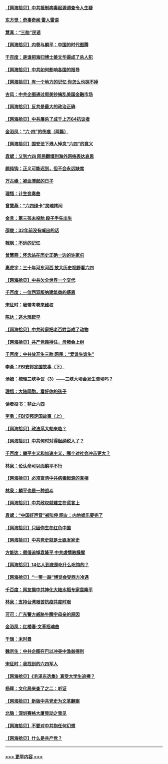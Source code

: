 #### [【网海拾贝】中共抵制病毒起源调查令人生疑](../pages/nsc993/n13017785.md?t=06130901) 
#### [东方觉：奇事奇闻 雷人雷语](../pages/nsc993/n13017577.md?t=06130901) 
#### [慧真：“三胎”民谣](../pages/nsc993/n13017394.md?t=06130901) 
#### [【网海拾贝】内卷与躺平：中国的时代图腾](../pages/nsc993/n13016128.md?t=06130901) 
#### [千百度：是谁把海归博士姜文华逼成了杀人犯](../pages/nsc993/n13015218.md?t=06130901) 
#### [【网海拾贝】中共如何影响各国的报导](../pages/nsc993/n13012599.md?t=06130901) 
#### [【网海拾贝】有一个地方的记忆 你怎么也抹不掉](../pages/nsc993/n13009802.md?t=06130901) 
#### [古风：中共企图通过假美钞搞乱美国金融市场](../pages/nsc993/n13009626.md?t=06130901) 
#### [【网海拾贝】反共是最大的政治正确](../pages/nsc993/n13007051.md?t=06130901) 
#### [【网海拾贝】中共屠杀了成千上万64抗议者](../pages/nsc993/n13002713.md?t=06130901) 
#### [金浴凤：“六·四”的伤痕（两篇）](../pages/nsc993/n13001719.md?t=06130901) 
#### [【网海拾贝】国安法下港人悼念“六四”的意义](../pages/nsc993/n13001039.md?t=06130901) 
#### [袁斌：又到六四 网民翻墙到海外网络表达哀思](../pages/nsc993/n13000995.md?t=06130901) 
#### [颜纯钩：正义可能迟到，但不会永远缺席](../pages/nsc993/n13000920.md?t=06130901) 
#### [万古缘：被血漂起的日子](../pages/nsc993/n13000914.md?t=06130901) 
#### [理悟：计生变奏曲](../pages/nsc993/n13000414.md?t=06130901) 
#### [曾慧燕：“六四绿卡”灵魂拷问](../pages/nsc993/n13000277.md?t=06130901) 
#### [金言：第三孩未投胎 段子手先出生](../pages/nsc993/n13000215.md?t=06130901) 
#### [邵俊：32年前没有喊出的话](../pages/nsc993/n13000181.md?t=06130901) 
#### [戟枫：不远的记忆](../pages/nsc993/n13000121.md?t=06130901) 
#### [曾慧燕：怀念站在历史正确一边的许家屯](../pages/nsc993/n13000073.md?t=06130901) 
#### [惠虎宇：三十年河东河西 放大历史视野看六四](../pages/nsc993/n13000018.md?t=06130901) 
#### [【网海拾贝】中共欠全世界一个交代](../pages/nsc993/n12998706.md?t=06130901) 
#### [千百度：一位西双版纳建筑商的感恩](../pages/nsc993/n12998487.md?t=06130901) 
#### [宋征时：我带考卷来维权](../pages/nsc993/n12994088.md?t=06130901) 
#### [陈达：逃大难赶早](../pages/nsc993/n12993569.md?t=06130901) 
#### [【网海拾贝】中共砖家把老百姓当成了动物](../pages/nsc993/n12993483.md?t=06130901) 
#### [【网海拾贝】共产党靠得住，母猪会上树](../pages/nsc993/n12990730.md?t=06130901) 
#### [千百度：中共放开生三胎 网民：“爱谁生谁生”](../pages/nsc993/n12990644.md?t=06130901) 
#### [李勇：FBI安邦定国故事（下）](../pages/nsc993/n12987854.md?t=06130901) 
#### [汤姆：梳理三峡争议（3）——三峡大坝会发生溃坝吗？](../pages/nsc993/n12989806.md?t=06130901) 
#### [理悟：大陆同胞，看好你的孩子](../pages/nsc993/n12989778.md?t=06130901) 
#### [读者投书：非止六四](../pages/nsc993/n12989673.md?t=06130901) 
#### [李勇：FBI安邦定国故事（上）](../pages/nsc993/n12987749.md?t=06130901) 
#### [【网海拾贝】政法系大劫来临？](../pages/nsc993/n12987596.md?t=06130901) 
#### [【网海拾贝】中共何时对得起纳税人了？](../pages/nsc993/n12985578.md?t=06130901) 
#### [千百度：躺平主义和加速主义，哪个对社会冲击更大？](../pages/nsc993/n12985512.md?t=06130901) 
#### [林泉：论认命可以而躺平不行](../pages/nsc993/n12985505.md?t=06130901) 
#### [【网海拾贝】必须查清中共病毒起源的真相](../pages/nsc993/n12984276.md?t=06130901) 
#### [林泉：躺平也是一种战斗](../pages/nsc993/n12984194.md?t=06130901) 
#### [【网海拾贝】中共政权就建立在谎言上](../pages/nsc993/n12981880.md?t=06130901) 
#### [袁斌：“中国好声音”被叫停 网友：内地娱乐要完了](../pages/nsc993/n12981826.md?t=06130901) 
#### [【网海拾贝】只因你生在红色中国](../pages/nsc993/n12979096.md?t=06130901) 
#### [【网海拾贝】中共党史就是土匪发家史](../pages/nsc993/n12976478.md?t=06130901) 
#### [方能达：假借追悼袁隆平 中共虚情散臊腥](../pages/nsc993/n12976396.md?t=06130901) 
#### [【网海拾贝】14亿人到底是吃什么吃饱的？](../pages/nsc993/n12974125.md?t=06130901) 
#### [【网海拾贝】“一带一路”博览会受西方冷遇](../pages/nsc993/n12971787.md?t=06130901) 
#### [千百度：网友揭中共神化大陆水稻专家袁隆平](../pages/nsc993/n12971733.md?t=06130901) 
#### [林泉：支持台湾艰苦抗疫共度时艰](../pages/nsc993/n12971350.md?t=06130901) 
#### [可可：广东警方威胁牛腾宇母亲的原因](../pages/nsc993/n12971100.md?t=06130901) 
#### [金浴凤：红楼春·文革招魂曲](../pages/nsc993/n12970354.md?t=06130901) 
#### [千瑞：末时景](../pages/nsc993/n12970337.md?t=06130901) 
#### [魏京生：中共企图在巴以冲突中渔翁得利](../pages/nsc993/n12970286.md?t=06130901) 
#### [宋征时：我找到的六四军人](../pages/nsc993/n12970213.md?t=06130901) 
#### [【网海拾贝】《毛泽东选集》真受大学生追捧？](../pages/nsc993/n12968779.md?t=06130901) 
#### [杨晖：文化局来查了之二：听证](../pages/nsc993/n12966528.md?t=06130901) 
#### [【网海拾贝】新版中共党史为文革翻案](../pages/nsc993/n12967526.md?t=06130901) 
#### [北隐：深圳赛格大厦晃动之我见](../pages/nsc993/n12967393.md?t=06130901) 
#### [【网海拾贝】不要对中共抱任何幻想](../pages/nsc993/n12965222.md?t=06130901) 
#### [【网海拾贝】什么是共产党？](../pages/nsc993/n12962781.md?t=06130901) 

----
#### [ >>> 更早内容 <<< ](../indexes/nsc993-earlier.md)
